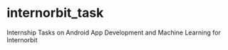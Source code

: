 # internorbit_task
Internship Tasks on Android App Development and Machine Learning for Internorbit

